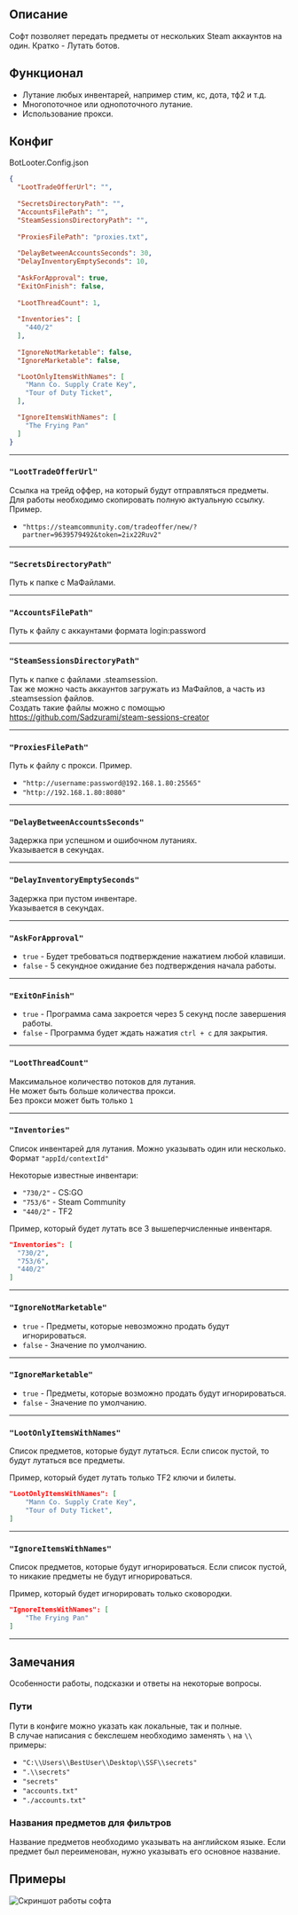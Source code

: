 ## Описание

Софт позволяет передать предметы от нескольких Steam аккаунтов на один.
Кратко - Лутать ботов.

## Функционал

- Лутание любых инвентарей, например стим, кс, дота, тф2 и т.д.
- Многопоточное или однопоточного лутание.
- Использование прокси.

## Конфиг

BotLooter.Config.json

```json
{
  "LootTradeOfferUrl": "",
  
  "SecretsDirectoryPath": "",
  "AccountsFilePath": "",
  "SteamSessionsDirectoryPath": "",
	
  "ProxiesFilePath": "proxies.txt",
  
  "DelayBetweenAccountsSeconds": 30,
  "DelayInventoryEmptySeconds": 10,
  
  "AskForApproval": true,
  "ExitOnFinish": false,
  
  "LootThreadCount": 1,
  
  "Inventories": [
    "440/2"
  ],
  
  "IgnoreNotMarketable": false,
  "IgnoreMarketable": false,

  "LootOnlyItemsWithNames": [
    "Mann Co. Supply Crate Key",
    "Tour of Duty Ticket",
  ],

  "IgnoreItemsWithNames": [
    "The Frying Pan"
  ]
}
```

---

### `"LootTradeOfferUrl"`
Cсылка на трейд оффер, на который будут отправляться предметы.
\
Для работы необходимо скопировать полную актуальную ссылку. Пример.
- `"https://steamcommunity.com/tradeoffer/new/?partner=9639579492&token=2ix22Ruv2"`

---

### `"SecretsDirectoryPath"`
Путь к папке с МаФайлами.

---

### `"AccountsFilePath"`
Путь к файлу с аккаунтами формата login:password

---

### `"SteamSessionsDirectoryPath"`
Путь к папке с файлами .steamsession.
\
Так же можно часть аккаунтов загружать из МаФайлов, а часть из .steamsession файлов.
\
Создать такие файлы можно с помощью https://github.com/Sadzurami/steam-sessions-creator

---

### `"ProxiesFilePath"`
Путь к файлу с прокси. Пример.
- `"http://username:password@192.168.1.80:25565"`
- `"http://192.168.1.80:8080"`

---

### `"DelayBetweenAccountsSeconds"`
Задержка при успешном и ошибочном лутаниях.
\
Указывается в секундах.

---

### `"DelayInventoryEmptySeconds"`
Задержка при пустом инвентаре.
\
Указывается в секундах.

---

### `"AskForApproval"`
- `true` - Будет требоваться подтверждение нажатием любой клавиши.
- `false` - 5 секундное ожидание без подтверждения начала работы.

---

### `"ExitOnFinish"`
- `true` - Программа сама закроется через 5 секунд после завершения работы.
- `false` - Программа будет ждать нажатия `ctrl + c` для закрытия.

---

### `"LootThreadCount"`
Максимальное количество потоков для лутания.
\
Не может быть больше количества прокси.
\
Без прокси может быть только `1`

---

### `"Inventories"`
Список инвентарей для лутания. Можно указывать один или несколько.
\
Формат `"appId/contextId"`

Некоторые известные инвентари:
- `"730/2"` - CS:GO
- `"753/6"` - Steam Community
- `"440/2"` - TF2

Пример, который будет лутать все 3 вышеперчисленные инвентаря.
```json
"Inventories": [
  "730/2",
  "753/6",
  "440/2"
]
```

---

### `"IgnoreNotMarketable"`
- `true` - Предметы, которые невозможно продать будут игнорироваться.
- `false` - Значение по умолчанию.

---

### `"IgnoreMarketable"`
- `true` - Предметы, которые возможно продать будут игнорироваться.
- `false` - Значение по умолчанию.

---

### `"LootOnlyItemsWithNames"`
Список предметов, которые будут лутаться.
Если список пустой, то будут лутаться все предметы.

Пример, который будет лутать только TF2 ключи и билеты.
```json
"LootOnlyItemsWithNames": [
    "Mann Co. Supply Crate Key",
    "Tour of Duty Ticket",
]
```

---

### `"IgnoreItemsWithNames"`
Список предметов, которые будут игнорироваться.
Если список пустой, то никакие предметы не будут игнорироваться.

Пример, который будет игнорировать только сковородки.
```json
"IgnoreItemsWithNames": [
    "The Frying Pan"
]
```

---

## Замечания
Особенности работы, подсказки и ответы на некоторые вопросы.

### Пути
Пути в конфиге можно указать как локальные, так и полные.
\
В случае написания с бекслешем необходимо заменять `\` на `\\` примеры:
- `"C:\\Users\\BestUser\\Desktop\\SSF\\secrets"`
- `".\\secrets"`
- `"secrets"`
- `"accounts.txt"`
- `"./accounts.txt"`

### Названия предметов для фильтров
Название предметов необходимо указывать на английском языке.
Если предмет был переименован, нужно указывать его основное название.

## Примеры
![Скриншот работы софта](Assets/Screenshot.png)
